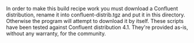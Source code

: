 In order to make this build recipe work you must download a Confluent distribution, rename it into confluent-distrib.tgz and put it in this directory. Otherwise the program will attempt to download it by itself. These scripts have been tested against Confluent distribution 4.1. They're provided as-is, without any warranty, for the community.
